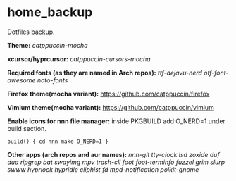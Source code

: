 # home_backup
Dotfiles backup.

<b>Theme:</b> <i>catppuccin-mocha</i>

<b>xcursor/hyprcursor:</b> <i>catppuccin-cursors-mocha</i>

<b>Required fonts (as they are named in Arch repos):</b>  <i>ttf-dejavu-nerd otf-font-awesome noto-fonts</i>

<b>Firefox theme(mocha variant):</b> https://github.com/catppuccin/firefox

<b>Vimium theme(mocha variant):</b> https://github.com/catppuccin/vimium

<b>Enable icons for nnn file manager:</b> inside PKGBUILD add O_NERD=1 under build section.

`build() {
  cd nnn
  make O_NERD=1
}`

<b>Other apps (arch repos and aur names):</b> <i>nnn-git tty-clock lsd zoxide duf dua ripgrep bat swayimg mpv trash-cli foot foot-terminfo fuzzel grim slurp swww hyprlock hypridle cliphist fd mpd-notification polkit-gnome</i>
